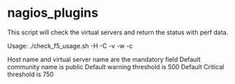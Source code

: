 # nagios_plugins
This script will check the virtual servers and return the status with perf data. 

Usage:
./check_f5_usage.sh -H <host name> -C <snmp comunity> -v <virtual server name> -w <warning threshold> -c <critical threshold>

Host name and virtual server name are the mandatory field 
Default community name is public 
Default warning threshold is 500
Default Critical threshold is 750

